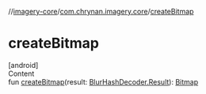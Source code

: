 //[imagery-core](../../index.md)/[com.chrynan.imagery.core](index.md)/[createBitmap](create-bitmap.md)



# createBitmap  
[android]  
Content  
fun [createBitmap](create-bitmap.md)(result: [BlurHashDecoder.Result](-blur-hash-decoder/-result/index.md#%5Bcom.chrynan.imagery.core%2FBlurHashDecoder.Result%2F%2F%2FPointingToDeclaration%2F%5D%2FExtensions%2F378157083)): [Bitmap](https://developer.android.com/reference/kotlin/android/graphics/Bitmap.html)  



